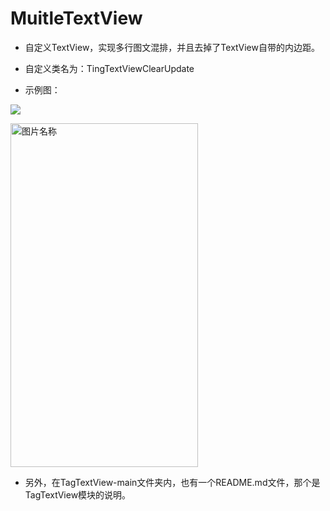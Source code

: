 # MuitleTextView

- 自定义TextView，实现多行图文混排，并且去掉了TextView自带的内边距。

- 自定义类名为：TingTextViewClearUpdate

- 示例图：

![](https://img2023.cnblogs.com/blog/1162622/202303/1162622-20230320102326488-956209997.jpg)

<img src="https://img2023.cnblogs.com/blog/1162622/202303/1162622-20230320102326488-956209997.jpg" width = "300" height = "550" alt="图片名称" align=center />

- 另外，在TagTextView-main文件夹内，也有一个README.md文件，那个是TagTextView模块的说明。
